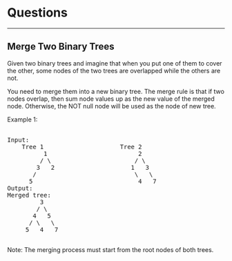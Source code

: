 # Questions
--------------------------
## Merge Two Binary Trees
Given two binary trees and imagine that when you put one of them to cover the other, some nodes of the two trees are overlapped while the others are not. <br>

You need to merge them into a new binary tree. The merge rule is that if two nodes overlap, then sum node values up as the new value of the merged node. Otherwise, the NOT null node will be used as the node of new tree. <br>

Example 1: <br> <br>
<pre>
Input: 
	Tree 1                     Tree 2                  
          1                         2                             
         / \                       / \                            
        3   2                     1   3                        
       /                           \   \                      
      5                             4   7                  
Output: 
Merged tree:
	     3
	    / \
	   4   5
	  / \   \ 
	 5   4   7
 </pre>

Note: The merging process must start from the root nodes of both trees. <br>
